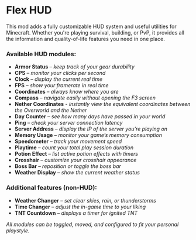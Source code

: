 # Flex HUD

This mod adds a fully customizable HUD system and useful utilities for Minecraft.
Whether you're playing survival, building, or PvP, it provides all the information and quality-of-life features you need
in one place.

### Available HUD modules:

- **Armor Status** – _keep track of your gear durability_
- **CPS** – _monitor your clicks per second_
- **Clock** – _display the current real time_
- **FPS** – _show your framerate in real time_
- **Coordinates** – _always know where you are_
- **Compass** – _navigate easily without opening the F3 screen_
- **Nether Coordinates** - _instantly view the equivalent coordinates between the Overworld and the Nether_
- **Day Counter** – _see how many days have passed in your world_
- **Ping** – _check your server connection latency_
- **Server Address** – _display the IP of the server you’re playing on_
- **Memory Usage** – _monitor your game’s memory consumption_
- **Speedometer** – _track your movement speed_
- **Playtime** – _count your total play session duration_
- **Potion Effect** – _list active potion effects with timers_
- **Crosshair** – _customize your crosshair appearance_
- **Boss Bar** – _reposition or toggle the boss bar_
- **Weather Display** – _show the current weather status_

### Additional features (non-HUD):

- **Weather Changer** – _set clear skies, rain, or thunderstorms_
- **Time Changer** – _adjust the in-game time to your liking_
- **TNT Countdown** – _displays a timer for ignited TNT_

_All modules can be toggled, moved, and configured to fit your personal playstyle._